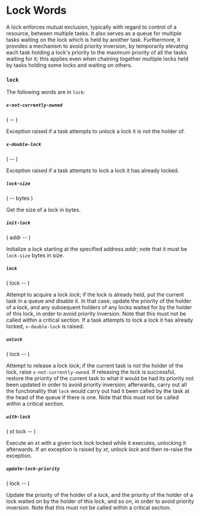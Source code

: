# Lock Words

A lock enforces mutual exclusion, typically with regard to control of a resource, between multiple tasks. It also serves as a queue for multiple tasks waiting on the lock which is held by another task. Furthermore, it provides a mechanism to avoid priority inversion, by temporarily elevating each task holding a lock's priority to the maximum priority of all the tasks waiting for it; this applies even when chaining together multiple locks held by tasks holding some locks and waiting on others.

### `lock`

The following words are in `lock`:

##### `x-not-currently-owned`
( -- )

Exception raised if a task attempts to unlock a lock it is not the holder of.

##### `x-double-lock`
( -- )

Exception raised if a task attempts to lock a lock it has already locked.

##### `lock-size`
( -- bytes )

Get the size of a lock in bytes.

##### `init-lock`
( addr -- )

Initialize a lock starting at the specified address *addr*; note that it must be `lock-size` bytes in size.

##### `lock`
( lock -- )

Attempt to acquire a lock *lock*; if the lock is already held, put the current task in a queue and disable it. In that case, update the priority of the holder of a lock, and any subsequent holders of any locks waited for by the holder of this lock, in order to avoid priority inversion. Note that this must not be called within a critical section. If a task attempts to lock a lock it has already locked, `x-double-lock` is raised.

##### `unlock`
( lock -- )

Attempt to release a lock *lock*; if the current task is not the holder of the lock, raise `x-not-currently-owned`. If releasing the lock is successful, restore the priority of the current task to what it would be had its priority not been updated in order to avoid priority inversion; afterwards, carry out all the functionality that `lock` would carry out had it been called by the task at the head of the queue if there is one. Note that this must not be called within a critical section.

##### `with-lock`
( xt lock -- )

Execute an xt with a given lock *lock* locked while it executes, unlocking it afterwards. If an exception is raised by *xt*, unlock *lock* and then re-raise the exception.

##### `update-lock-priority`
( lock -- )

Update the priority of the holder of a lock, and the priority of the holder of a lock waited on by the holder of this lock, and so on, in order to avoid priority inversion. Note that this must not be called within a critical section.
